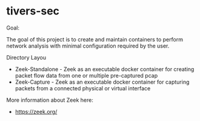 # tivers-sec

Goal:

The goal of this project is to create and maintain containers to perform network analysis with minimal configuration required by the user. 

Directory Layou

* Zeek-Standalone - Zeek as an executable docker container for creating packet flow data from one or multiple pre-captured pcap
* Zeek-Capture - Zeek as an executable docker container for capturing packets from a connected physical or virtual interface

More information about Zeek here:
* https://zeek.org/
